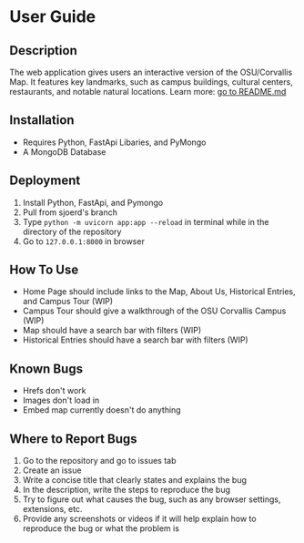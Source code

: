# User Guide
## Description
The web application gives users an interactive version of the OSU/Corvallis Map. It features key landmarks, such as campus buildings, cultural centers, restaurants, and notable natural locations. 
Learn more: [go to README.md](README.md)
## Installation
* Requires Python, FastApi Libaries, and PyMongo
* A MongoDB Database
## Deployment
1. Install Python,  FastApi, and Pymongo
2. Pull from sjoerd's branch
3. Type `python -m uvicorn app:app --reload` in terminal while in the directory of the repository
4. Go to `127.0.0.1:8000` in browser
## How To Use
* Home Page should include links to the Map, About Us, Historical Entries, and Campus Tour (WIP)
* Campus Tour should give a walkthrough of the OSU Corvallis Campus (WIP)
* Map should have a search bar with filters (WIP)
* Historical Entries should have a search bar with filters (WIP)
## Known Bugs
* Hrefs don't work
* Images don't load in
* Embed map currently doesn't do anything
## Where to Report Bugs
1. Go to the repository and go to issues tab
2. Create an issue 
3. Write a concise title that clearly states and explains the bug
4. In the description, write the steps to reproduce the bug
5. Try to figure out what causes the bug, such as any browser settings, extensions, etc.
6. Provide any screenshots or videos if it will help explain how to reproduce the bug or what the problem is
